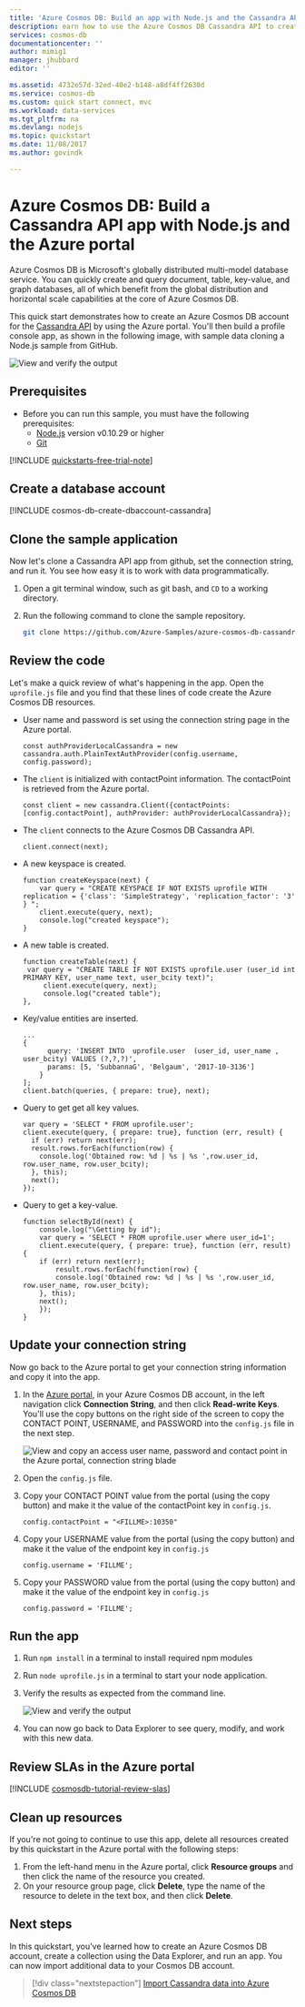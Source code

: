 ```yaml
---
title: 'Azure Cosmos DB: Build an app with Node.js and the Cassandra API | Microsoft Docs'
description: earn how to use the Azure Cosmos DB Cassandra API to create a get started application with the Azure portal and Java
services: cosmos-db
documentationcenter: ''
author: mimig1
manager: jhubbard
editor: ''

ms.assetid: 4732e57d-32ed-40e2-b148-a8df4ff2630d
ms.service: cosmos-db
ms.custom: quick start connect, mvc
ms.workload: data-services
ms.tgt_pltfrm: na
ms.devlang: nodejs
ms.topic: quickstart
ms.date: 11/08/2017
ms.author: govindk

---
```

# Azure Cosmos DB: Build a Cassandra API app with Node.js and the Azure portal

Azure Cosmos DB is Microsoft's globally distributed multi-model database service. You can quickly create and query document, table, key-value, and graph databases, all of which benefit from the global distribution and horizontal scale capabilities at the core of Azure Cosmos DB. 

This quick start demonstrates how to create an Azure Cosmos DB account for the [Cassandra API](cassandra-introduction.md) by using the Azure portal. You'll then build a profile console app, as shown in the following image, with sample data cloning a Node.js sample from GitHub.  

![View and verify the output](./media/create-cassandra-nodejs/output.png)

## Prerequisites

* Before you can run this sample, you must have the following prerequisites:
	* [Node.js](https://nodejs.org/en/) version v0.10.29 or higher
	* [Git](http://git-scm.com/)

[!INCLUDE [quickstarts-free-trial-note](../../includes/quickstarts-free-trial-note.md)] 


## Create a database account

[!INCLUDE cosmos-db-create-dbaccount-cassandra] 

## Clone the sample application

Now let's clone a Cassandra API app from github, set the connection string, and run it. You see how easy it is to work with data programmatically. 

1. Open a git terminal window, such as git bash, and `CD` to a working directory.  

2. Run the following command to clone the sample repository. 

    ```bash
    git clone https://github.com/Azure-Samples/azure-cosmos-db-cassandra-nodejs-getting-started.git
    ```

## Review the code

Let's make a quick review of what's happening in the app. Open the `uprofile.js` file and you find that these lines of code create the Azure Cosmos DB resources. 

* User name and password is set using the connection string page in the Azure portal.  

   ```nodejs
   const authProviderLocalCassandra = new cassandra.auth.PlainTextAuthProvider(config.username, config.password);
   ```

* The `client` is initialized with contactPoint information. The contactPoint is retrieved from the Azure portal.

    ```nodejs
   const client = new cassandra.Client({contactPoints: [config.contactPoint], authProvider: authProviderLocalCassandra});
    ```

* The `client` connects to the Azure Cosmos DB Cassandra API.

    ```nodejs
    client.connect(next);
    ```

* A new keyspace is created.

    ```nodejs
    function createKeyspace(next) {
    	var query = "CREATE KEYSPACE IF NOT EXISTS uprofile WITH replication = {'class': 'SimpleStrategy', 'replication_factor': '3' } ";
    	client.execute(query, next);
    	console.log("created keyspace");    
  }
    ```

* A new table is created.

   ```nodejs
   function createTable(next) {
   	var query = "CREATE TABLE IF NOT EXISTS uprofile.user (user_id int PRIMARY KEY, user_name text, user_bcity text)";
    	client.execute(query, next);
    	console.log("created table");
   },
   ```

* Key/value entities are inserted.

    ```nodejs
    ...
    {
          query: 'INSERT INTO  uprofile.user  (user_id, user_name , user_bcity) VALUES (?,?,?)',
          params: [5, 'SubbannaG', 'Belgaum', '2017-10-3136']
        }
    ];
    client.batch(queries, { prepare: true}, next);
    ```

* Query to get get all key values.

    ```nodejs
   var query = 'SELECT * FROM uprofile.user';
    client.execute(query, { prepare: true}, function (err, result) {
      if (err) return next(err);
      result.rows.forEach(function(row) {
        console.log('Obtained row: %d | %s | %s ',row.user_id, row.user_name, row.user_bcity);
      }, this);
      next();
    });
    ```  
    
 * Query to get a key-value.

    ```nodejs
    function selectById(next) {
    	console.log("\Getting by id");
    	var query = 'SELECT * FROM uprofile.user where user_id=1';
    	client.execute(query, { prepare: true}, function (err, result) {
      	if (err) return next(err);
      		result.rows.forEach(function(row) {
        	console.log('Obtained row: %d | %s | %s ',row.user_id, row.user_name, row.user_bcity);
      	}, this);
      	next();
    	});
    }
    ```  

## Update your connection string

Now go back to the Azure portal to get your connection string information and copy it into the app.

1. In the [Azure portal](http://portal.azure.com/), in your Azure Cosmos DB account, in the left navigation click **Connection String**, and then click **Read-write Keys**. You'll use the copy buttons on the right side of the screen to copy the CONTACT POINT, USERNAME, and PASSWORD into the `config.js` file in the next step.

    ![View and copy an access user name, password and contact point in the Azure portal, connection string blade](./media/create-cassandra-nodejs/keys.png)

2. Open the `config.js` file. 

3. Copy your CONTACT POINT value from the portal (using the copy button) and make it the value of the contactPoint key in `config.js`. 

    `config.contactPoint = "<FILLME>:10350"`

4. Copy your USERNAME value from the portal (using the copy button) and make it the value of the endpoint key in `config.js`

    `config.username = 'FILLME';`
    
5. Copy your PASSWORD value from the portal (using the copy button) and make it the value of the endpoint key in `config.js`

    `config.password = 'FILLME';`
    
## Run the app
1. Run `npm install` in a terminal to install required npm modules

2. Run `node uprofile.js` in a terminal to start your node application.

3. Verify the results as expected from the command line.

    ![View and verify the output](./media/create-cassandra-dotnet/output.png)

4. You can now go back to Data Explorer to see query, modify, and work with this new data. 

## Review SLAs in the Azure portal

[!INCLUDE [cosmosdb-tutorial-review-slas](../../includes/cosmos-db-tutorial-review-slas.md)]

## Clean up resources

If you're not going to continue to use this app, delete all resources created by this quickstart in the Azure portal with the following steps:

1. From the left-hand menu in the Azure portal, click **Resource groups** and then click the name of the resource you created. 
2. On your resource group page, click **Delete**, type the name of the resource to delete in the text box, and then click **Delete**.

## Next steps

In this quickstart, you've learned how to create an Azure Cosmos DB account, create a collection using the Data Explorer, and run an app. You can now import additional data to your Cosmos DB account. 

> [!div class="nextstepaction"]
> [Import Cassandra data into Azure Cosmos DB](cassandra-import-data.md)


